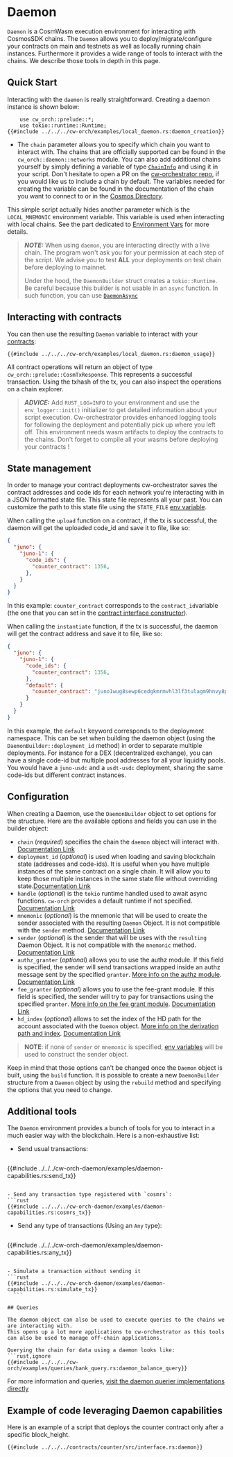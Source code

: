 # Daemon

`Daemon` is a CosmWasm execution environment for interacting with CosmosSDK chains. The `Daemon` allows you to deploy/migrate/configure your contracts on main and testnets as well as locally running chain instances. Furthermore it provides a wide range of tools to interact with the chains. We describe those tools in depth in this page.

## Quick Start

Interacting with the `daemon` is really straightforward. Creating a daemon instance is shown below:

```rust,ignore
    use cw_orch::prelude::*;
    use tokio::runtime::Runtime;
{{#include ../../../cw-orch/examples/local_daemon.rs:daemon_creation}}
```

- The `chain` parameter allows you to specify which chain you want to interact with. The chains that are officially supported can be found in the `cw_orch::daemon::networks` module.
  You can also add additional chains yourself by simply defining a variable of type <a href="https://docs.rs/cw-orch/latest/cw_orch/daemon/struct.ChainInfo.html" target="_blank">`ChainInfo`</a> and using it in your script. Don't hesitate to open a PR on the <a href="https://github.com/AbstractSDK/cw-orchestrator" target="_blank">cw-orchestrator repo</a>, if you would like us to include a chain by default. The variables needed for creating the variable can be found in the documentation of the chain you want to connect to or in the <a href="https://cosmos.directory" target="_blank">Cosmos Directory</a>.

This simple script actually hides another parameter which is the `LOCAL_MNEMONIC` environment variable. This variable is used when interacting with local chains. See the part dedicated to [Environment Vars](../contracts/env-variable.md) for more details.

> **_NOTE:_** When using `daemon`, you are interacting directly with a live chain. The program won't ask you for your permission at each step of the script. We advise you to test **ALL** your deployments on test chain before deploying to mainnet.
>
> Under the hood, the `DaemonBuilder` struct creates a `tokio::Runtime`. Be careful because this builder is not usable in an `async` function. In such function, you can use <a href="https://docs.rs/cw-orch/latest/cw_orch/daemon/struct.DaemonAsync.html" target="_blank">`DaemonAsync`</a>

## Interacting with contracts

You can then use the resulting `Daemon` variable to interact with your [contracts](../contracts/index.md):

```rust,ignore
{{#include ../../../cw-orch/examples/local_daemon.rs:daemon_usage}}
```

All contract operations will return an object of type `cw_orch::prelude::CosmTxResponse`. This represents a successful transaction. Using the txhash of the tx, you can also inspect the operations on a chain explorer.

> **_ADVICE:_** Add `RUST_LOG=INFO` to your environment and use the `env_logger::init()` initializer to get detailed information about your script execution. Cw-orchestrator provides enhanced logging tools for following the deployment and potentially pick up where you left off.
> This environment needs wasm artifacts to deploy the contracts to the chains. Don't forget to compile all your wasms before deploying your contracts !

## State management

In order to manage your contract deployments cw-orchestrator saves the contract addresses and code ids for each network you're interacting with in a JSON formatted state file. This state file represents all your past. You can customize the path to this state file using the `STATE_FILE` [env variable](../contracts/env-variable.md).

When calling the `upload` function on a contract, if the tx is successful, the daemon will get the uploaded code_id and save it to file, like so:

```json
{
  "juno": {
    "juno-1": {
      "code_ids": {
        "counter_contract": 1356,
      },     
    }
  }
}

```

In this example: `counter_contract`  corresponds to the `contract_id`variable (the one that you can set in the [contract interface constructor](../contracts/interfaces.html#constructor)).

When calling the `instantiate` function, if the tx is successful, the daemon will get the contract address and save it to file, like so:

```json
{
  "juno": {
    "juno-1": {
      "code_ids": {
        "counter_contract": 1356,
      },
      "default": {
        "counter_contract": "juno1wug8sewp6cedgkmrmvhl3lf3tulagm9hnvy8p0rppz9yjw0g4wtqwrw37d"
      }
    }
  }
}
```

In this example, the `default` keyword corresponds to the deployment namespace. This can be set when building the daemon object (using the `DaemonBuilder::deployment_id` method) in order to separate multiple deployments. For instance for a DEX (decentralized exchange), you can have a single code-id but multiple pool addresses for all your liquidity pools. You would have a `juno-usdc` and a `usdt-usdc` deployment, sharing the same code-ids but different contract instances.

## Configuration

When creating a Daemon, use the `DaemonBuilder` object to set options for the structure.
Here are the available options and fields you can use in the builder object:

- `chain` (*required*) specifies the chain the `daemon` object will interact with. <a href="https://docs.rs/cw-orch-daemon/latest/cw_orch_daemon/sync/struct.DaemonBuilder.html#method.chain" target="_blank">Documentation Link</a>
- `deployment_id` (*optional*) is used when loading and saving blockchain state (addresses and code-ids). It is useful when you have multiple instances of the same contract on a single chain. It will allow you to keep those multiple instances in the same state file without overriding state.<a href="https://docs.rs/cw-orch-daemon/latest/cw_orch_daemon/sync/struct.DaemonBuilder.html#method.deployment_id" target="_blank">Documentation Link</a>
- `handle` (*optional*) is the `tokio` runtime handled used to await async functions. `cw-orch` provides a default runtime if not specified. <a href="https://docs.rs/cw-orch-daemon/latest/cw_orch_daemon/sync/struct.DaemonBuilder.html#method.handle" target="_blank">Documentation Link</a>
- `mnemonic` (*optional*) is the mnemonic that will be used to create the sender associated with the resulting `Daemon` Object. It is not compatible with the `sender` method. <a href="https://docs.rs/cw-orch-daemon/latest/cw_orch_daemon/sync/struct.DaemonBuilder.html#method.mnemonic" target="_blank">Documentation Link</a>
- `sender` (*optional*) is the sender that will be uses with the `resulting` Daemon Object. It is not compatible with the `mnemonic` method. <a href="https://docs.rs/cw-orch-daemon/latest/cw_orch_daemon/sync/struct.DaemonBuilder.html#method.mnemonic" target="_blank">Documentation Link</a>
- `authz_granter` (*optional*) allows you to use the authz module. If this field is specified, the sender will send transactions wrapped inside an authz message sent by the specified `granter`. <a href="https://docs.cosmos.network/v0.46/modules/authz/" target="_blank">More info on the authz module</a>. <a href="https://docs.rs/cw-orch-daemon/latest/cw_orch_daemon/sync/struct.DaemonBuilder.html#method.authz_granter" target="_blank">Documentation Link</a>
- `fee_granter` (*optional*) allows you to use the fee-grant module. If this field is specified, the sender will try to pay for transactions using the specified `granter`. <a href="https://docs.cosmos.network/v0.46/modules/feegrant/" target="_blank">More info on the fee grant module</a>. <a href="https://docs.rs/cw-orch-daemon/latest/cw_orch_daemon/sync/struct.DaemonBuilder.html#method.fee_granter" target="_blank">Documentation Link</a>
- `hd_index` (*optional*) allows to set the index of the HD path for the account associated with the `Daemon` object. <a href="https://hub.cosmos.network/main/resources/hd-wallets.html" target="_blank">More info on the derivation path and index</a>. <a href="https://docs.rs/cw-orch-daemon/latest/cw_orch_daemon/sync/struct.DaemonBuilder.html#method.hd_index" target="_blank">Documentation Link</a>

> **NOTE**: if none of `sender` or `mnemonic` is specified, [env variables](../contracts/env-variable.md) will be used to construct the sender object.

Keep in mind that those options can't be changed once the `Daemon` object is built, using the `build` function. It is possible to create a new `DaemonBuilder` structure from a `Daemon` object by using the `rebuild` method and specifying the options that you need to change.

## Additional tools

The `Daemon` environment provides a bunch of tools for you to interact in a much easier way with the blockchain. Here is a non-exhaustive list:

- Send usual transactions:
  ```rust
{{#include ../../../cw-orch-daemon/examples/daemon-capabilities.rs:send_tx}}
  ```
  
- Send any transaction type registered with `cosmrs`: 
  ```rust
{{#include ../../../cw-orch-daemon/examples/daemon-capabilities.rs:cosmrs_tx}}
  ```

- Send any type of transactions (Using an `Any` type): 
  ```rust
{{#include ../../../cw-orch-daemon/examples/daemon-capabilities.rs:any_tx}}
  ```

- Simulate a transaction without sending it
  ```rust
{{#include ../../../cw-orch-daemon/examples/daemon-capabilities.rs:simulate_tx}}
    ```

## Queries

The daemon object can also be used to execute queries to the chains we are interacting with. 
This opens up a lot more applications to cw-orchestrator as this tools can also be used to manage off-chain applications.

Querying the chain for data using a daemon looks like: 
```rust,ignore
{{#include ../../../cw-orch/examples/queries/bank_query.rs:daemon_balance_query}}
```

For more information and queries, <a href="https://docs.rs/crate/cw-orch/latest/source/src/daemon/queriers.rs" target="_blank">visit the daemon querier implementations directly</a>


## Example of code leveraging Daemon capabilities

Here is an example of a script that deploys the counter contract only after a specific block_height.

```rust,ignore
{{#include ../../../contracts/counter/src/interface.rs:daemon}}
```